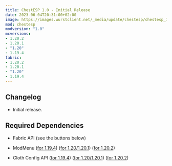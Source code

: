 ```yaml
---
title: ChestESP 1.0 - Initial Release
date: 2023-06-04T20:31:00+02:00
image: https://images.wurstclient.net/_media/update/chestesp/chestesp_1.0_540p.webp
mod: chestesp
modversion: "1.0"
mcversions:
- 1.20.2
- 1.20.1
- "1.20"
- 1.19.4
fabric:
- 1.20.2
- 1.20.1
- "1.20"
- 1.19.4
---
```

## Changelog
- Initial release.

## Required Dependencies

- Fabric API (see the buttons below)

- ModMenu ([for 1.19.4](https://modrinth.com/mod/modmenu/versions?l=fabric&g=1.19.4&c=release)) ([for 1.20/1.20.1](https://modrinth.com/mod/modmenu/versions?l=fabric&g=1.20&c=release)) ([for 1.20.2](https://modrinth.com/mod/modmenu/versions?l=fabric&g=1.20.2&c=release))

- Cloth Config API ([for 1.19.4](https://modrinth.com/mod/cloth-config/versions?l=fabric&g=1.19.4&c=release)) ([for 1.20/1.20.1](https://modrinth.com/mod/cloth-config/versions?l=fabric&g=1.20&c=release)) ([for 1.20.2](https://modrinth.com/mod/cloth-config/versions?l=fabric&g=1.20.2&c=release))

